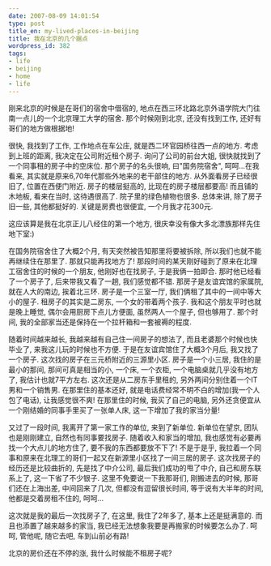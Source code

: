 ```yaml
---
date: 2007-08-09 14:01:54
type: post
title_en: my-lived-places-in-beijing
title: 我在北京的几个据点
wordpress_id: 382
tags:
- life
- beijing
- home
- life
---
```


刚来北京的时候是在哥们的宿舍中借宿的, 地点在西三环北路北京外语学院大门往南一点儿的一个北京理工大学的宿舍. 那个时候刚到北京, 还没有找到工作, 还好有哥们的地方做根据地!

很快, 我找到了工作, 工作地点在车公庄, 就是西二环官园桥往西一点的地方. 考虑到上班的距离, 我决定在公司附近租个房子. 询问了公司的前台大姐, 很快就找到了一个同事租的房子中的空床位. 那个房子的名头很响, 曰"国务院宿舍", 呵呵...在我看来, 其实就是原来6,70年代那些外地来的老干部住的地方. 从外面看房子已经很旧了, 位置在西便门附近. 房子的楼层挺高的, 比现在的房子楼层都要高! 而且铺的木地板, 看来在当时, 这待遇很高了. 院子里的绿色植物也很多. 总体来讲, 除了房子旧一些, 其他都挺好的. 关键是房费也很便宜, 一个月我才花300元.

这应该算是我在北京正儿八经住的第一个地方, 很庆幸没有像大多北漂族那样先住地下室:)

在国务院宿舍住了大概2个月, 有天突然被告知那里将要被拆除, 所以我们也就不能再继续住在那里了. 那就只能再找地方了! 那段时间的某天刚好碰到了原来在北理工宿舍住的时候的一个朋友, 他刚好也在找房子, 于是我俩一拍即合. 那时他已经看了一个房子了, 后来带我又看了一趟, 我们感觉都不错. 那房子是友谊宾馆的家属院, 就在人大的南边, 挨着北三环. 房子是一个三室一厅, 我们俩租了其中的一间中等大小的屋子. 租房子的其实是二房东, 一个女的带着两个孩子. 我和这个朋友平时也就是晚上睡觉, 偶尔会用厨房下点儿方便面, 虽然两人一个屋子, 但也够用了. 那个时间, 我的全部家当还是保持在一个拉杆箱和一套被褥的程度.

随着时间越来越长, 我越来越有自己住一间房子的想法了, 而且老婆那个时候也快毕业了, 来我这儿玩的时候也不方便. 于是在友谊宾馆住了大概3个月后, 我又找了一个房子. 这次找的房子在三元桥附近的三源里小区. 房子是一个小三居, 我住的是最小的那间, 那间可真是相当的小, 一个床, 一个衣柜, 一个电脑桌就几乎没有地方了, 我估计也就7平方左右. 这次还是从二房东手里租的, 另外两间分别住着一个IT男和一个销售男. 在那里住的基本还好, 就是电话费经常不明不白的增加(我一个人包了电话), 让我感觉很不爽! 在那里住的时候, 我买了自己的电脑, 另外还贪便宜从一个刚结婚的同事手里买了一张单人床, 这一下增加了我的家当分量!

又过了一段时间, 我离开了第一家工作的单位, 来到了新单位. 新单位在望京, 团队也是刚刚建立, 自然也有同事要找房子. 随着收入和家当的增加, 我也感觉有必要再找一个大点儿的地方住了, 要不我的东西都要放不下了! 不是于是乎, 我拉着一个同事和原来在北理工的哥们一起又在新源里小区找了一间三居的房子. 这次找房子的经历还是比较曲折的, 先是找了中介公司, 最后我们成功的甩了中介, 自己和房东联系上了, 这一下省了不少银子. 这里不免要说一下我那哥们, 刚搬进去的时候, 那哥们还在上海出差, 中间回来了几次, 但都没有逗留很长时间, 等于说有大半年的时间, 他都是交着房租不住的, 呵呵...

这次就是我的最后一次找房子了, 在这里, 我住了2年多了, 基本上还是挺满意的. 而且也添置了越来越多的家当, 我已经无法想象我要是再搬家的时候要怎么办了. 呵呵, 管他呢, 随它去吧, 车到山前必有路!

北京的房价还在不停的涨, 我什么时候能不租房子呢?

